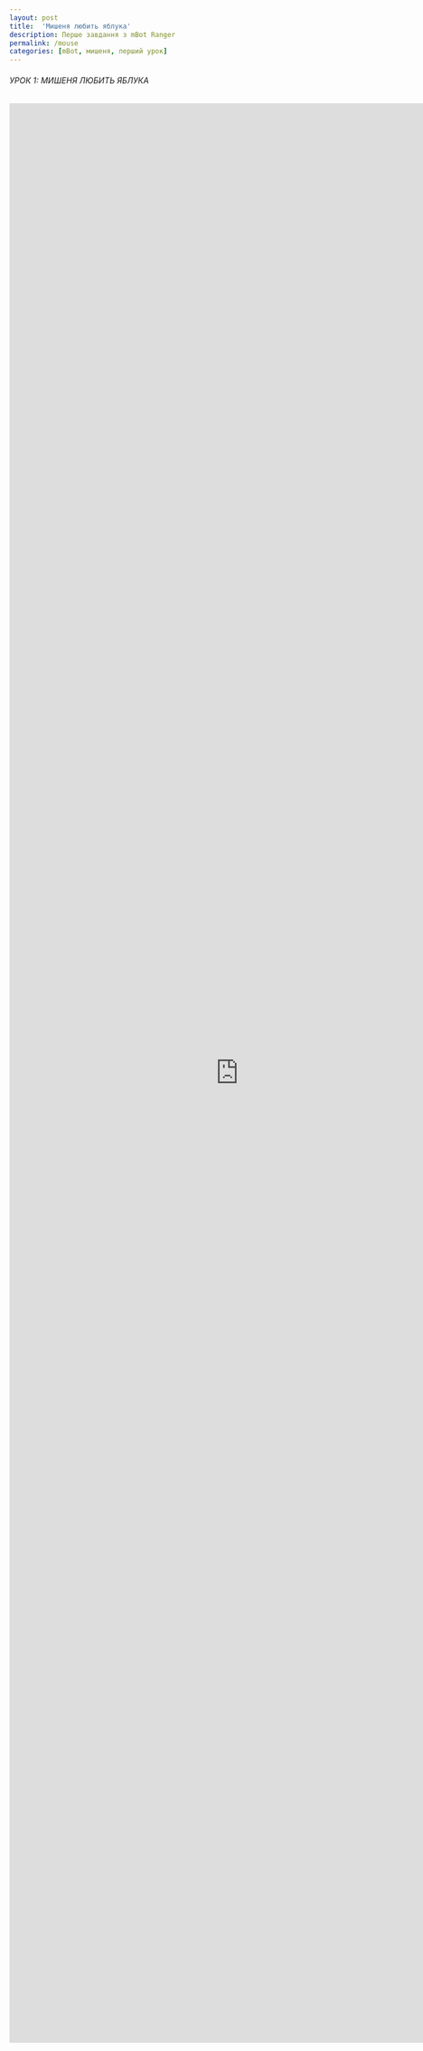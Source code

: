 ```yaml
---
layout: post
title:  'Мишеня любить яблука'
description: Перше завдання з mBot Ranger
permalink: /mouse
categories: [mBot, мишеня, перший урок]
---
```


###### УРОК 1: МИШЕНЯ ЛЮБИТЬ ЯБЛУКА 

<embed src="http://osvita-code.github.io/robot/pdf/1l.pdf" width="810px" height="3430px" />
